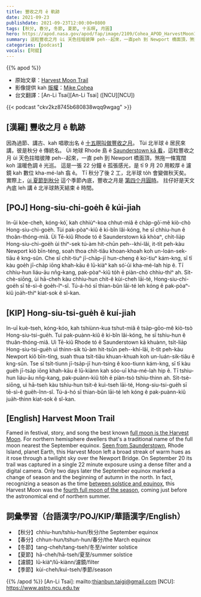 ```yaml
---
title: 豐收之月 ê 軌跡
date: 2021-09-23
publishdate: 2021-09-23T12:00:00+0800
tags: [秋分, 春分, 冬節, 夏節, 十五暝, 月圓]
hero: https://apod.nasa.gov/apod/fap/image/2109/Cohea_APOD_HarvestMoon1067.jpg
summary: 這粒豐收之月 ùi 天色拄暗彼陣 peh--起來，一直peh 到 Newport 橋面頂，煞拖一條寬闊 koh 溫暖色調 ê 光巡。
categories: [podcast]
vocals: [阿錕]
---
```


{{% apod %}}

- 原始文章：[Harvest Moon Trail](https://apod.nasa.gov/apod/ap210923.html)
- 影像提供 kah [版權][copyright]：[Mike Cohea](https://twitter.com/MikeCohea)
- 台文翻譯：[An-Li Tsai][An-Li Tsai] ([NCU][NCU])

{{< podcast "ckv2kz8745b680838wqq9wgag" >}}

## [漢羅] 豐收之月 ê 軌跡
因為過節、講古、kah 唱歌出名 ê [十五暝叫做豐收之月][full moon is the Harvest Moon]。
Tùi 北半球 ê 居民來講，彼是秋分 ê 傳統名。
Ùi 地球 Rhode 島 ê [Saunderstown kā 看][Seen from Saunderstown]，這粒豐收之月 ùi 天色拄暗彼陣 peh--起來，一直 peh 到 Newport 橋面頂，煞拖一條寬闊 koh 溫暖色調 ê 光巡。
這是一張 22 分鐘 ê 孤張感光，是 tī 9 月 20 用較厚 ê 濾鏡 kah 數位 kha-mé-lah 翕 ê。
Tī 秋分了後 2 工，北半球 to̍h 會變做秋天矣。
實際上，[ùi 夏節到秋分][between solstice and equinox] 這个季節內底，豐收之月是 [第四个月圓時][fourth full moon of the season t]。
拄仔好是天文內底 leh 講 ê 北半球熱天結束 ê 時間。

## [POJ] Hong-siu-chi-goe̍h ê kúi-jiah
In-ūi kòe-cheh, kóng-kó͘, kah chhiùⁿ-koa chhut-miâ ê cha̍p-gō͘-mê kiò-chò Hong-siu-chi-goe̍h.
Tùi pak-pòaⁿ-kiû ê ki-bîn lâi-kóng, he sī chhiu-hun ê thoân-thóng-miâ.
Ùi Tē-kiû Rhode tó ê Saunderstown kā khòaⁿ, chi̍t-lia̍p Hong-siu-chi-goe̍h ùi thiⁿ-sek tú-àm hit-chūn peh--khí-lâi, it-ti̍t peh-kàu Newport kiô bīn-téng, soah thoa chi̍t-tiâu khoan-khoah koh un-loán-sek-tiāu ê kng-sûn.
Che sī chi̍t-tiuⁿ jī-cha̍p-jī hun-cheng ê ko͘-tiuⁿ kám-kng, sī tī kàu goe̍h jī-cha̍p iōng khah-kāu ê lū-kiàⁿ kah só͘-ūi kha-mé-lah hip ê.
Tī chhiu-hun liáu-āu nn̄g-kang, pak-pòaⁿ-kiû to̍h ē piàn-chò chhiu-thiⁿ ah.
Si̍t-chè-siōng, ùi hā-cheh kàu chhiu-hun chit-ê kùi-cheh lāi-té, Hong-siu-chi-goe̍h sī tē-sì-ê goe̍h-îⁿ-sî.
Tú-á-hó sī thian-bûn lāi-té leh kóng ê pak-pòaⁿ-kiû joa̍h-thiⁿ kiat-sok ê sî-kan.

## [KIP] Hong-siu-tsi-gue̍h ê kuí-jiah
In-uī kuè-tseh, kóng-kóo, kah tshiùnn-kua tshut-miâ ê tsa̍p-gōo-mê kiò-tsò Hong-siu-tsi-gue̍h.
Tuì pak-puànn-kiû ê ki-bîn lâi-kóng, he sī tshiu-hun ê thuân-thóng-miâ.
Uì Tē-kiû Rhode tó ê Saunderstown kā khuànn, tsi̍t-lia̍p Hong-siu-tsi-gue̍h uì thinn-sik tú-àm hit-tsūn peh--khí-lâi, it-ti̍t peh-kàu Newport kiô bīn-tíng, suah thua tsi̍t-tiâu khuan-khuah koh un-luán-sik-tiāu ê kng-sûn.
Tse sī tsi̍t-tiunn jī-tsa̍p-jī hun-tsing ê koo-tiunn kám-kng, sī tī kàu gue̍h jī-tsa̍p iōng khah-kāu ê lū-kiànn kah sóo-uī kha-mé-lah hip ê.
Tī tshiu-hun liáu-āu nn̄g-kang, pak-puànn-kiû to̍h ē piàn-tsò tshiu-thinn ah.
Si̍t-tsè-siōng, uì hā-tseh kàu tshiu-hun tsit-ê kuì-tseh lāi-té, Hong-siu-tsi-gue̍h sī tē-sì-ê gue̍h-înn-sî.
Tú-á-hó sī thian-bûn lāi-té leh kóng ê pak-puànn-kiû jua̍h-thinn kiat-sok ê sî-kan.

## [English] Harvest Moon Trail
Famed in festival, story, and song the best known [full moon is the Harvest Moon][full moon is the Harvest Moon].
For northern hemisphere dwellers that's a traditional name of the full moon nearest the September equinox.
[Seen from Saunderstown][Seen from Saunderstown], Rhode Island, planet Earth, this Harvest Moon left a broad streak of warm hues as it rose through a twilight sky over the Newport Bridge.
On September 20 its trail was captured in a single 22 minute exposure using a dense filter and a digital camera.
Only two days later the September equinox marked a change of season and the beginning of autumn in the north.
In fact, recognizing a season as the time [between solstice and equinox][between solstice and equinox], this Harvest Moon was the [fourth full moon of the season][fourth full moon of the season e], coming just before the astronomical end of northern summer.


## 詞彙學習（台語漢字/POJ/KIP/華語漢字/English）
- 【秋分】chhiu-hun/tshiu-hun/秋分/the September equinox
- 【春分】chhun-hun/tshun-hun/春分/the March equinox
- 【冬節】tang-cheh/tang-tseh/冬至/winter solstice
- 【夏節】hā-cheh/hā-tseh/夏至/summer solstice
- 【濾鏡】lū-kiàⁿ/lū-kiànn/濾鏡/filter
- 【季節】kùi-cheh/kuì-tseh/季節/season

{{% /apod %}}
[An-Li Tsai]: mailto:thianbun.taigi@gmail.com
[NCU]: https://www.astro.ncu.edu.tw

[copyright]: https://apod.nasa.gov/apod/fap/lib/about_apod.html#srapply
[full moon is the Harvest Moon]:https://earthsky.org/astronomy-essentials/harvest-moon-2/
[Seen from Saunderstown]:https://twitter.com/MikeCohea/status/1440104436194582529/photo/1
[between solstice and equinox]:https://blogs.nasa.gov/Watch_the_Skies/2021/09/
[fourth full moon of the season e]:https://apod.nasa.gov/apod/ap210826.html
[fourth full moon of the season t]:https://apod.tw/daily/20210826/
